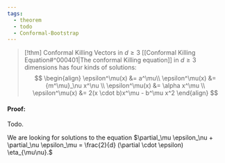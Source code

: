 ```yaml
---
tags:
  - theorem
  - todo
  - Conformal-Bootstrap
---
```


 > [!thm] Conformal Killing Vectors in $d\geq3$
 > [[Conformal Killing Equation#^000401|The conformal Killing equation]] in $d\geq3$ dimensions has four kinds of solutions:
 > $$
 >\begin{align}
 >\epsilon^\mu(x) &= a^\mu\\
 >\epsilon^\mu(x) &= {m^\mu}_\nu x^\nu \\
 >\epsilon^\mu(x) &= \alpha x^\mu \\
 >\epsilon^\mu(x) &= 2(x \cdot b)x^\mu - b^\mu x^2
 >\end{align}
 >$$

#### Proof:
Todo.

We are looking for solutions to the equation $\partial_\mu \epsilon_\nu + \partial_\nu \epsilon_\mu = \frac{2}{d} (\partial \cdot \epsilon) \eta_{\mu\nu}.$


